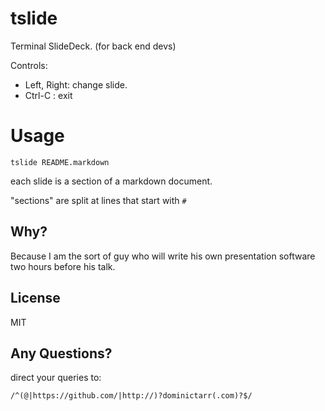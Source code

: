 # tslide

Terminal SlideDeck.
  (for back end devs)

Controls: 
  * Left, Right: change slide.
  * Ctrl-C     : exit

# Usage

```
tslide README.markdown
```

each slide is a section of a markdown document.

"sections" are split at lines that start with `#`

## Why?

Because I am the sort of guy who will write his own 
presentation software two hours before his talk.

## License

MIT

## Any Questions?

direct your queries to:

`/^(@|https://github.com/|http://)?dominictarr(.com)?$/`
